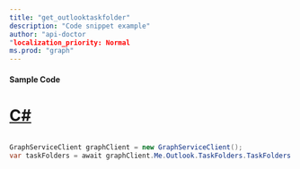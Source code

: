 ```yaml
---
title: "get_outlooktaskfolder"
description: "Code snippet example" 
author: "api-doctor
"localization_priority: Normal
ms.prod: "graph"
--- 
```

#### Sample Code
# [C#](#tab/Csharp)

```C#

GraphServiceClient graphClient = new GraphServiceClient();
var taskFolders = await graphClient.Me.Outlook.TaskFolders.TaskFolders.Request().GetAsync();

```